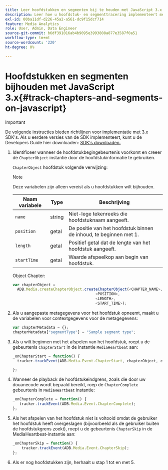 ```yaml
---
title: Leer hoofdstukken en segmenten bij te houden met JavaScript 3.x
description: Leer hoe u hoofdstuk- en segmenttracering implementeert met de Media SDK in browser-apps (JS).
exl-id: 00ba11df-d226-45a2-a561-dc9f15dcf714
feature: Media Analytics
role: User, Admin, Data Engineer
source-git-commit: b6df391016ab4b9095e3993808a877e3587f0a51
workflow-type: tm+mt
source-wordcount: '220'
ht-degree: 0%

---
```


# Hoofdstukken en segmenten bijhouden met JavaScript 3.x{#track-chapters-and-segments-on-javascript}

>[!IMPORTANT]
>
>De volgende instructies bieden richtlijnen voor implementatie met 3.x SDK&#39;s. Als u eerdere versies van de SDK implementeert, kunt u de Developers Guide hier downloaden: [SDK&#39;s downloaden.](/help/sdk-implement/download-sdks.md)

1. Identificeer wanneer de hoofdstukbegingebeurtenis voorkomt en creeer de `ChapterObject` instantie door de hoofdstukinformatie te gebruiken.

   `ChapterObject` hoofdstuk volgende verwijzing:

   >[!NOTE]
   >
   >Deze variabelen zijn alleen vereist als u hoofdstukken wilt bijhouden.

   | Naam variabele | Type | Beschrijving |
   | --- | --- | --- |
   | `name` | string | Niet-lege tekenreeks die hoofdstuknaam aangeeft. |
   | `position` | getal | De positie van het hoofdstuk binnen de inhoud, te beginnen met 1. |
   | `length` | getal | Positief getal dat de lengte van het hoofdstuk aangeeft. |
   | `startTime` | getal | Waarde afspeelkop aan begin van hoofdstuk. |

   Object Chapter:

   ```js
   var chapterObject =
     ADB.Media.createChapterObject.createChapterObject(<CHAPTER_NAME>,
                                        <POSITION>,
                                        <LENGTH>,
                                        <START_TIME>);
   ```

1. Als u aangepaste metagegevens voor het hoofdstuk opneemt, maakt u de variabelen voor contextgegevens voor de metagegevens:

   ```js
   var chapterMetadata = {};
   chapterMetadata["segmentType"] = "Sample segment type";
   ```

1. Als u wilt beginnen met het afspelen van het hoofdstuk, roept u de gebeurtenis `ChapterStart` in de instantie `MediaHeartbeat` aan:

   ```js
   _onChapterStart = function() {
     tracker.trackEvent(ADB.Media.Event.ChapterStart, chapterObject, chapterMetadata);
   
   };
   ```

1. Wanneer de playback de hoofdstukeindgrens, zoals die door uw douanecode wordt bepaald bereikt, roep de `ChapterComplete` gebeurtenis in `MediaHeartbeat` instantie:

   ```js
   _onChapterComplete = function() {
      tracker.trackEvent(ADB.Media.Event.ChapterComplete);
   };
   ```

1. Als het afspelen van het hoofdstuk niet is voltooid omdat de gebruiker het hoofdstuk heeft overgeslagen (bijvoorbeeld als de gebruiker buiten de hoofdstukgrens zoekt), roept u de gebeurtenis `ChapterSkip` in de MediaHeartbeat-instantie aan:

   ```js
   _onChapterSkip = function() {
       tracker.trackEvent(ADB.Media.Event.ChapterSkip);
   };
   ```

1. Als er nog hoofdstukken zijn, herhaalt u stap 1 tot en met 5.
